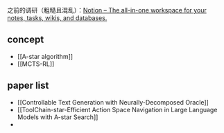之前的调研（粗糙且混乱）：[Notion – The all-in-one workspace for your notes, tasks, wikis, and databases.](https://chipped-icicle-2f0.notion.site/Q-3fa70d44521e4666a565d2c1382d7f59?pvs=4)
## concept
- [[A-star algorithm]]
- [[MCTS-RL]]

## paper list
- [[Controllable Text Generation with Neurally-Decomposed Oracle]]
- [[ToolChain-star-Efficient Action Space Navigation in Large Language Models with A-star Search]]
- 